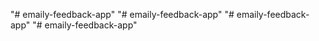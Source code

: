 "# emaily-feedback-app" 
"# emaily-feedback-app" 
"# emaily-feedback-app" 
"# emaily-feedback-app" 
